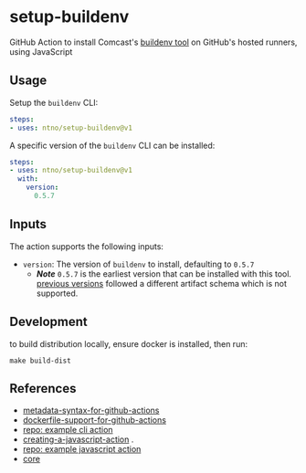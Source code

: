 # setup-buildenv
GitHub Action to install Comcast's [buildenv tool](https://github.com/Comcast/Buildenv-Tool) on GitHub's hosted runners, using JavaScript 

## Usage

Setup the `buildenv` CLI:

```yaml
steps:
- uses: ntno/setup-buildenv@v1
```

A specific version of the `buildenv` CLI can be installed:

```yaml
steps:
- uses: ntno/setup-buildenv@v1
  with:
    version:
      0.5.7
```

## Inputs
The action supports the following inputs:

- `version`: The version of `buildenv` to install, defaulting to `0.5.7`
  - *__Note__* `0.5.7` is the earliest version that can be installed with this tool.  [previous versions](https://github.com/Comcast/Buildenv-Tool/tags) followed a different artifact schema which is not supported.
  
## Development
to build distribution locally, ensure docker is installed, then run:  

```
make build-dist
```  

## References
- [metadata-syntax-for-github-actions](https://docs.github.com/en/actions/creating-actions/metadata-syntax-for-github-actions)  
- [dockerfile-support-for-github-actions](https://docs.github.com/en/actions/creating-actions/dockerfile-support-for-github-actions)  
- [repo: example cli action](https://github.com/github-developer/example-setup-gh)  
- [creating-a-javascript-action](https://docs.github.com/en/actions/creating-actions/creating-a-javascript-action) . 
- [repo: example javascript action](https://github.com/actions/javascript-action)  
- [core](https://github.com/actions/toolkit/tree/main/packages/core)